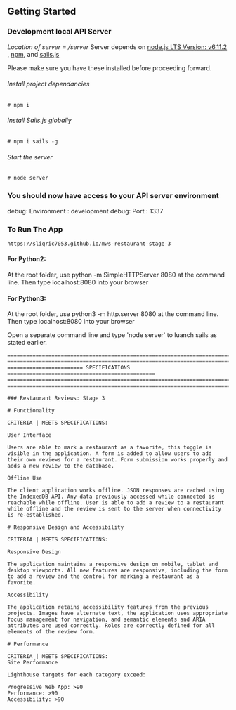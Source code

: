 ## Getting Started

### Development local API Server
_Location of server = /server_
Server depends on [node.js LTS Version: v6.11.2 ](https://nodejs.org/en/download/), [npm](https://www.npmjs.com/get-npm), and [sails.js](http://sailsjs.com/)

Please make sure you have these installed before proceeding forward.

###### Install project dependancies
```Install project dependancies
# npm i
```
###### Install Sails.js globally
```Install sails global
# npm i sails -g
```
###### Start the server
```Start server
# node server
```
### You should now have access to your API server environment
debug: Environment : development
debug: Port        : 1337

### To Run The App
```
https://sliqric7053.github.io/mws-restaurant-stage-3
```
#### For Python2:


At the root folder, use python -m SimpleHTTPServer 8080 at the command line.
Then type localhost:8080 into your browser

#### For Python3:
At the root folder, use python3 -m http.server 8080 at the command line.
Then type localhost:8080 into your browser

Open a separate command line and type 'node server' to luanch sails as stated earlier.
```
=======================================================================================
=======================================================================================
======================== SPECIFICATIONS ===============================================
=======================================================================================
=======================================================================================

### Restaurant Reviews: Stage 3

# Functionality

CRITERIA | MEETS SPECIFICATIONS:

User Interface

Users are able to mark a restaurant as a favorite, this toggle is visible in the application. A form is added to allow users to add their own reviews for a restaurant. Form submission works properly and adds a new review to the database.

Offline Use

The client application works offline. JSON responses are cached using the IndexedDB API. Any data previously accessed while connected is reachable while offline. User is able to add a review to a restaurant while offline and the review is sent to the server when connectivity is re-established.

# Responsive Design and Accessibility

CRITERIA | MEETS SPECIFICATIONS:

Responsive Design

The application maintains a responsive design on mobile, tablet and desktop viewports. All new features are responsive, including the form to add a review and the control for marking a restaurant as a favorite.

Accessibility

The application retains accessibility features from the previous projects. Images have alternate text, the application uses appropriate focus management for navigation, and semantic elements and ARIA attributes are used correctly. Roles are correctly defined for all elements of the review form.

# Performance

CRITERIA | MEETS SPECIFICATIONS:
Site Performance

Lighthouse targets for each category exceed:

Progressive Web App: >90
Performance: >90
Accessibility: >90
